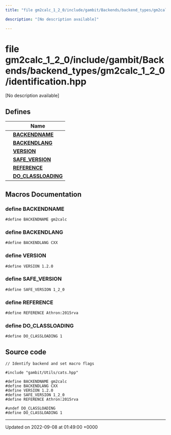 ```yaml
---
title: "file gm2calc_1_2_0/include/gambit/Backends/backend_types/gm2calc_1_2_0/identification.hpp"

description: "[No description available]"

---
```


# file gm2calc_1_2_0/include/gambit/Backends/backend_types/gm2calc_1_2_0/identification.hpp

[No description available]

## Defines

|                | Name           |
| -------------- | -------------- |
|  | **[BACKENDNAME](/documentation/code/files/include_2gambit_2backends_2backend__types_2gm2calc__1__2__0_2identification_8hpp/#define-include-gambit-backends-backend-types-gm2calc-1-2-0-identification-hpp-backendname)**  |
|  | **[BACKENDLANG](/documentation/code/files/include_2gambit_2backends_2backend__types_2gm2calc__1__2__0_2identification_8hpp/#define-include-gambit-backends-backend-types-gm2calc-1-2-0-identification-hpp-backendlang)**  |
|  | **[VERSION](/documentation/code/files/include_2gambit_2backends_2backend__types_2gm2calc__1__2__0_2identification_8hpp/#define-include-gambit-backends-backend-types-gm2calc-1-2-0-identification-hpp-version)**  |
|  | **[SAFE_VERSION](/documentation/code/files/include_2gambit_2backends_2backend__types_2gm2calc__1__2__0_2identification_8hpp/#define-include-gambit-backends-backend-types-gm2calc-1-2-0-identification-hpp-safe-version)**  |
|  | **[REFERENCE](/documentation/code/files/include_2gambit_2backends_2backend__types_2gm2calc__1__2__0_2identification_8hpp/#define-include-gambit-backends-backend-types-gm2calc-1-2-0-identification-hpp-reference)**  |
|  | **[DO_CLASSLOADING](/documentation/code/files/include_2gambit_2backends_2backend__types_2gm2calc__1__2__0_2identification_8hpp/#define-include-gambit-backends-backend-types-gm2calc-1-2-0-identification-hpp-do-classloading)**  |




## Macros Documentation

### define BACKENDNAME

```
#define BACKENDNAME gm2calc
```


### define BACKENDLANG

```
#define BACKENDLANG CXX
```


### define VERSION

```
#define VERSION 1.2.0
```


### define SAFE_VERSION

```
#define SAFE_VERSION 1_2_0
```


### define REFERENCE

```
#define REFERENCE Athron:2015rva
```


### define DO_CLASSLOADING

```
#define DO_CLASSLOADING 1
```


## Source code

```
// Identify backend and set macro flags

#include "gambit/Utils/cats.hpp"

#define BACKENDNAME gm2calc
#define BACKENDLANG CXX
#define VERSION 1.2.0
#define SAFE_VERSION 1_2_0
#define REFERENCE Athron:2015rva

#undef DO_CLASSLOADING
#define DO_CLASSLOADING 1
```


-------------------------------

Updated on 2022-09-08 at 01:49:00 +0000
